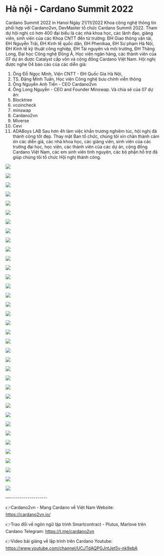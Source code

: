 Hà nội - Cardano Summit 2022
=======================================

Cardano Summit 2022 in Hanoi
Ngày 21/11/2022 Khoa công nghệ thông tin phối hợp với Cardano2vn, DevMaster tổ chức Cardano Summit 2022. Tham dự hội nghị có hơn 400 đại biểu là các nhà khoa học, các lãnh đạo, giảng viên, sinh viên của các Khoa CNTT đến từ trường: ĐH Giao thông vận tải, ĐH Nguyễn Trãi, ĐH Kinh tế quốc dân, ĐH Phenikaa, ĐH Sư phạm Hà Nội, ĐH Kinh tế kỹ thuật công nghiệp, ĐH Tài nguyên và môi trường, ĐH Thăng Long, Đại học Công nghệ Đông Á, Học viện ngân hàng, các thành viên của 07 dự án được Catalyst cấp vốn và cộng đồng Cardano Việt Nam. 
Hội nghị được nghe 04 báo cáo của các diễn giả:
1. Ông Đỗ Ngọc Minh, Viện CNTT - ĐH Quốc Gia Hà Nội,
2. TS. Đặng Minh Tuấn, Học viện Công nghệ bưu chính viễn thông
3. Ông Nguyễn Anh Tiến - CEO Cardano2vn
4. Ông Long Nguyễn - CEO and Founder Minswap.
Và chia sẻ của 07 dự án:
 1. Blocktree
 2. vcoincheck
 3. minswap
 4. Cardano2vn
 5. Miverse
 6. Cevi
 7. ADABoys LAB
Sau hơn 4h làm việc khẩn trương nghiêm túc, hội nghị đã thành công tốt đẹp.
Thay mặt Ban tổ chức, chúng tôi xin chân thành cảm ơn các diễn giả, các nhà khoa học, các giảng viên, sinh viên của các trường đại học, học viện, các thành viên của các dự án, cộng đồng Cardano Việt Nam, các em sinh viên tình nguyện, các bộ phận hỗ trợ đã giúp chúng tôi tổ chức Hội nghị thành công.

![](img/1.JPG)

![](img/2.JPG)

![](img/3.JPG)

![](img/4.JPG)

![](img/5.JPG)

![](img/6.JPG)

![](img/7.JPG)

![](img/8.JPG)

![](img/9.JPG)

![](img/10.JPG)

![](img/11.JPG)

![](img/12.JPG)

![](img/13.JPG)

![](img/14.JPG)

![](img/15.JPG)

![](img/16.JPG)

![](img/17.JPG)

![](img/18.JPG)

![](img/19.JPG)

![](img/20.JPG)

![](img/21.JPG)

![](img/22.JPG)

![](img/23.JPG)

![](img/24.JPG)

![](img/25.JPG)

![](img/26.JPG)

![](img/27.JPG)

![](img/28.JPG)

![](img/29.JPG)

![](img/31.JPG)

![](img/32.JPG)

![](img/33.JPG)

![](img/34.JPG)

![](img/35.JPG)

![](img/36.JPG)

![](img/37.JPG)


—-------------------

👉Cardano2vn - Mang Cardano về Việt 
Nam Website: https://cardano2vn.io/ 

👉Trao đổi về ngôn ngữ lập trình Smartcontract - Plutus, Marlove trên Cardano
Telegram: https://t.me/cardano2vn 

👉Video bài giảng về lập trình trên Cardano
Youtube: https://www.youtube.com/channel/UCJTdAQPGJntJet5v-nk9ebA 
